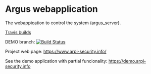 # Argus webapplication

The webappication to control the system (argus_server).

[Travis builds](https://www.travis-ci.org/ArPIHomeSecurity/arpi_webapplication)

DEMO branch: [![Build Status](https://www.travis-ci.org/ArPIHomeSecurity/arpi_webapplication.svg?branch=demo)](https://www.travis-ci.org/ArPIHomeSecurity/arpi_webapplication)

Project web page: https://www.arpi-security.info/

See the demo application with partial funcionality: https://demo.arpi-security.info
